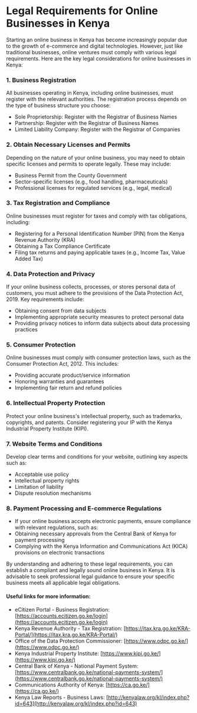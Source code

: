 # Legal Requirements for Online Businesses in Kenya

Starting an online business in Kenya has become increasingly popular due to the growth of e-commerce and digital technologies. However, just like traditional businesses, online ventures must comply with various legal requirements. Here are the key legal considerations for online businesses in Kenya:

### 1. Business Registration

All businesses operating in Kenya, including online businesses, must register with the relevant authorities. The registration process depends on the type of business structure you choose:

- Sole Proprietorship: Register with the Registrar of Business Names
- Partnership: Register with the Registrar of Business Names
- Limited Liability Company: Register with the Registrar of Companies

### 2. Obtain Necessary Licenses and Permits

Depending on the nature of your online business, you may need to obtain specific licenses and permits to operate legally. These may include:

- Business Permit from the County Government
- Sector-specific licenses (e.g., food handling, pharmaceuticals)
- Professional licenses for regulated services (e.g., legal, medical)

### 3. Tax Registration and Compliance

Online businesses must register for taxes and comply with tax obligations, including:

- Registering for a Personal Identification Number (PIN) from the Kenya Revenue Authority (KRA)
- Obtaining a Tax Compliance Certificate
- Filing tax returns and paying applicable taxes (e.g., Income Tax, Value Added Tax)

### 4. Data Protection and Privacy

If your online business collects, processes, or stores personal data of customers, you must adhere to the provisions of the Data Protection Act, 2019. Key requirements include:

- Obtaining consent from data subjects
- Implementing appropriate security measures to protect personal data
- Providing privacy notices to inform data subjects about data processing practices

### 5. Consumer Protection

Online businesses must comply with consumer protection laws, such as the Consumer Protection Act, 2012. This includes:

- Providing accurate product/service information
- Honoring warranties and guarantees
- Implementing fair return and refund policies

### 6. Intellectual Property Protection

Protect your online business's intellectual property, such as trademarks, copyrights, and patents. Consider registering your IP with the Kenya Industrial Property Institute (KIPI).

### 7. Website Terms and Conditions

Develop clear terms and conditions for your website, outlining key aspects such as:

- Acceptable use policy
- Intellectual property rights
- Limitation of liability
- Dispute resolution mechanisms

### 8. Payment Processing and E-commerce Regulations

- If your online business accepts electronic payments, ensure compliance with relevant regulations, such as:
- Obtaining necessary approvals from the Central Bank of Kenya for payment processing
- Complying with the Kenya Information and Communications Act (KICA) provisions on electronic transactions

By understanding and adhering to these legal requirements, you can establish a compliant and legally sound online business in Kenya. It is advisable to seek professional legal guidance to ensure your specific business meets all applicable legal obligations.

#### Useful links for more information:

- eCitizen Portal - Business Registration: [https://accounts.ecitizen.go.ke/login](https://accounts.ecitizen.go.ke/login)
- Kenya Revenue Authority - Tax Registration: [https://itax.kra.go.ke/KRA-Portal/](https://itax.kra.go.ke/KRA-Portal/)
- Office of the Data Protection Commissioner: [https://www.odpc.go.ke/](https://www.odpc.go.ke/)
- Kenya Industrial Property Institute: [https://www.kipi.go.ke/](https://www.kipi.go.ke/)
- Central Bank of Kenya - National Payment System: [https://www.centralbank.go.ke/national-payments-system/](https://www.centralbank.go.ke/national-payments-system/)
- Communications Authority of Kenya: [https://ca.go.ke/](https://ca.go.ke/)
- Kenya Law Reports - Business Laws: [http://kenyalaw.org/kl/index.php?id=643](http://kenyalaw.org/kl/index.php?id=643)